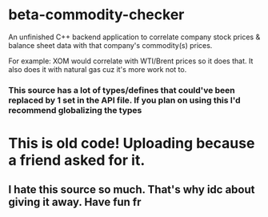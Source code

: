 # beta-commodity-checker
An unfinished C++ backend application to correlate company stock prices &amp; balance sheet data with that company's commodity(s) prices.

For example:
XOM would correlate with WTI/Brent prices so it does that. It also does it with natural gas cuz it's more work not to.

### This source has a lot of types/defines that could've been replaced by 1 set in the API file. If you plan on using this I'd recommend globalizing the types

# This is old code! Uploading because a friend asked for it.
## I hate this source so much. That's why idc about giving it away. Have fun fr
